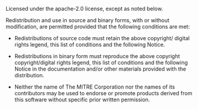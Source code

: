 Licensed under the apache-2.0 license, except as noted below.

Redistribution and use in source and binary forms, with or without modification,
are permitted provided that the following conditions are met:

- Redistributions of source code must retain the above copyright/ digital rights
  legend, this list of conditions and the following Notice.

- Redistributions in binary form must reproduce the above copyright copyright/digital
  rights legend, this list of conditions and the following Notice in the documentation
  and/or other materials provided with the distribution.

- Neither the name of The MITRE Corporation nor the names of its contributors may be
  used to endorse or promote products derived from this software without specific prior
  written permission.

